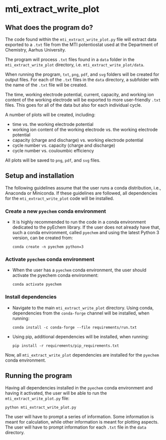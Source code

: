 # mti_extract_write_plot

## What does the program do?
The code found within the `mti_extract_write_plot.py` file will extract data
exported to a `.txt` file from the MTI potentiostat used at the Department of
Chemistry, Aarhus University.

The program will process `.txt` files found in a `data` folder in the
`mti_extract_write_plot` directory, i.e. `mti_extract_write_plot/data`.

When running the program, `txt`, `png`, `pdf`, and `svg` folders will be created
for output files. For each of the `.txt` files in the `data` directory, a
subfolder with the name of the `.txt` file will be created.

The time, working electrode potential, current, capacity, and working ion
content of the working electrode will be exported to more user-friendly `.txt`
files. This goes for all of the data but also for each individual cycle.

A number of plots will be created, including:
- time vs. the working electrode potential
- working ion content of the working electrode vs. the working electrode
  potential
- capacity (charge and discharge) vs. working electrode potential
- cycle number vs. capacity (charge and discharge)
- cycle number vs. couloumbic efficiency

All plots will be saved to `png`, `pdf`, and `svg` files.

## Setup and installation
The following guidelines assume that the user runs a conda distribution, i.e.,
Anaconda or Miniconda. If these guidelines are followed, all dependencies for
the `mti_extract_write_plot` code will be installed.

### Create a new `pyechem` conda environment
- It is highly recommended to run the code in a conda environment dedicated to
  the pyEchem library. If the user does not already have that, such a conda
  environment, called `pyechem` and using the latest Python 3 version, can be
  created from:
  ```shell
  conda create -n pyechem python=3
  ```

### Activate `pyechem` conda environment
- When the user has a `pyechem` conda environment, the user should activate the
  pyechem conda environment:
  ```shell
  conda activate pyechem
  ```

### Install dependencies
- Navigate to the main `mti_extract_write_plot` directory. Using conda,
  dependencies from the `conda-forge` channel will be installed, when running:
  ```shell
  conda install -c conda-forge --file requirements/run.txt
  ```
- Using pip, additional dependencies will be installed, when running:
  ```shell
  pip install -r requirements/pip_requirements.txt
  ```
Now, all `mti_extract_write_plot` dependencies are installed for the `pyechem`
conda environment.

## Running the program
Having all dependencies installed in the `pyechem` conda environment and having
it activated, the user will be able to run the `mti_extract_write_plot.py` file:
```shell
python mti_extract_write_plot.py
```

The user will have to prompt a series of information. Some information is meant
for calculation, while other information is meant for plotting aspects. The user
will have to prompt information for each `.txt` file in the `data` directory.
